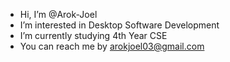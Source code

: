 - Hi, I’m @Arok-Joel
- I’m interested in Desktop Software Development
- I’m currently studying 4th Year CSE
- You can reach me by arokjoel03@gmail.com

<!---
Arok-Joel/Arok-Joel is a ✨ special ✨ repository because its `README.md` (this file) appears on your GitHub profile.
You can click the Preview link to take a look at your changes.
--->
